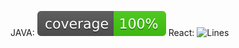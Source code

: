 JAVA: <img src="https://github.com/robmcarrier/budget/blob/main/.github/badges/jacoco.svg" alt="Java code coverage"/>
React: ![Lines](https://img.shields.io/badge/coverage-Unknown%25-brightgreen.svg?style=flat)